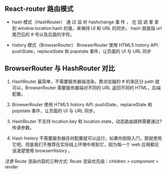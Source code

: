 ## React-router 路由模式

- hash 模式（HashRouter）
  通 过 监 听 hashchange 事 件 ， 在 回 调 里 拿 到 window.location.hash 的值，来保持 UI 和 URL 的同步。 hash 就是指 url 尾巴后的 # 号以及后面的字符。

- history 模式（BrowserRouter）
  BrowserRouter 使用 HTML5 history API: pushState，replaceState 和 popstate 事件，让页面的 UI 与 URL 同步

## BrowserRouter 与 HashRouter 对比

1. HashRouter 最简单，不需要服务器端渲染，靠浏览器的 # 的来区分 path 就可以，BrowserRouter 需要服务器端对不同的 URL 返回不同的 HTML，后端配置。

2. BrowserRouter 使用 HTML5 history API: pushState，replaceState 和 popstate 事件，让页面的 UI 与 URL 同步。

3. HashRouter 不支持 location.key 和 location.state，动态路由跳转需要通过?传递参数。

4. Hash history 不需要服务器任何配置就可以运行，如果你刚刚入门，那就使用它吧。但是我们不推荐在实际线上环境中用到它，因为每一个 web 应用都应该渴望使用 browserHistory 。

_注意_
Route 渲染内容的三种方式: Route 渲染优先级：children > component > render
